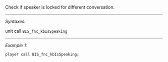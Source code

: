 Check if speaker is locked for different conversation.


---
*Syntaxes:*

unit call `BIS_fnc_kbIsSpeaking`

---
*Example 1:*

```sqf
player call BIS_fnc_kbIsSpeaking;
```